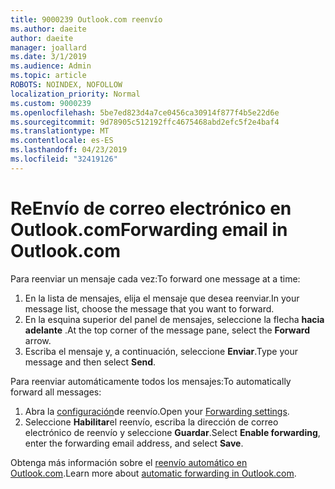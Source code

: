 ```yaml
---
title: 9000239 Outlook.com reenvío
ms.author: daeite
author: daeite
manager: joallard
ms.date: 3/1/2019
ms.audience: Admin
ms.topic: article
ROBOTS: NOINDEX, NOFOLLOW
localization_priority: Normal
ms.custom: 9000239
ms.openlocfilehash: 5be7ed823d4a7ce0456ca30914f877f4b5e22d6e
ms.sourcegitcommit: 9d78905c512192ffc4675468abd2efc5f2e4baf4
ms.translationtype: MT
ms.contentlocale: es-ES
ms.lasthandoff: 04/23/2019
ms.locfileid: "32419126"
---
```

# <a name="forwarding-email-in-outlookcom"></a><span data-ttu-id="8f2fd-102">ReEnvío de correo electrónico en Outlook.com</span><span class="sxs-lookup"><span data-stu-id="8f2fd-102">Forwarding email in Outlook.com</span></span>

<span data-ttu-id="8f2fd-103">Para reenviar un mensaje cada vez:</span><span class="sxs-lookup"><span data-stu-id="8f2fd-103">To forward one message at a time:</span></span>

1. <span data-ttu-id="8f2fd-104">En la lista de mensajes, elija el mensaje que desea reenviar.</span><span class="sxs-lookup"><span data-stu-id="8f2fd-104">In your message list, choose the message that you want to forward.</span></span>
2. <span data-ttu-id="8f2fd-105">En la esquina superior del panel de mensajes, seleccione la flecha **hacia adelante** .</span><span class="sxs-lookup"><span data-stu-id="8f2fd-105">At the top corner of the message pane, select the **Forward** arrow.</span></span>
3. <span data-ttu-id="8f2fd-106">Escriba el mensaje y, a continuación, seleccione **Enviar**.</span><span class="sxs-lookup"><span data-stu-id="8f2fd-106">Type your message and then select **Send**.</span></span>

<span data-ttu-id="8f2fd-107">Para reenviar automáticamente todos los mensajes:</span><span class="sxs-lookup"><span data-stu-id="8f2fd-107">To automatically forward all messages:</span></span>

1. <span data-ttu-id="8f2fd-108">Abra la [configuración](https://outlook.live.com/mail/options/mail/forwarding/forwardingOption)de reenvío.</span><span class="sxs-lookup"><span data-stu-id="8f2fd-108">Open your [Forwarding settings](https://outlook.live.com/mail/options/mail/forwarding/forwardingOption).</span></span>
2. <span data-ttu-id="8f2fd-109">Seleccione **Habilitar**el reenvío, escriba la dirección de correo electrónico de reenvío y seleccione **Guardar**.</span><span class="sxs-lookup"><span data-stu-id="8f2fd-109">Select **Enable forwarding**, enter the forwarding email address, and select **Save**.</span></span>

<span data-ttu-id="8f2fd-110">Obtenga más información sobre el [reenvío automático en Outlook.com](https://support.office.com/article/6246987c-6c8f-4144-b255-14fc07007dad).</span><span class="sxs-lookup"><span data-stu-id="8f2fd-110">Learn more about [automatic forwarding in Outlook.com](https://support.office.com/article/6246987c-6c8f-4144-b255-14fc07007dad).</span></span>